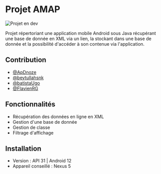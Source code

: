 # Projet AMAP


![Projet en dev](https://img.shields.io/badge/Status-Fini-red.svg)

Projet répertoriant une application mobile Android sous Java récupérant une base de donnée en XML via un lien, la stockant dans une base de donnée et la possibilité d'accéder à son contenue via l'application.



## Contribution

- [@ApDnoze](https://www.github.com/ApDnoze)
- [@beytullahsnk](https://www.github.com/beytullahsnk)
- [@batistaUgo](https://www.github.com/batistaUgo)
- [@FlavienRG](https://www.github.com/FlavienRG)
 


## Fonctionnalités

- Récupération des données en ligne en XML
- Gestion d'une base de donnée
- Gestion de classe
- Filtrage d'affichage


## Installation

- Version : API 31 | Android 12
- Appareil conseillé : Nexus 5 


